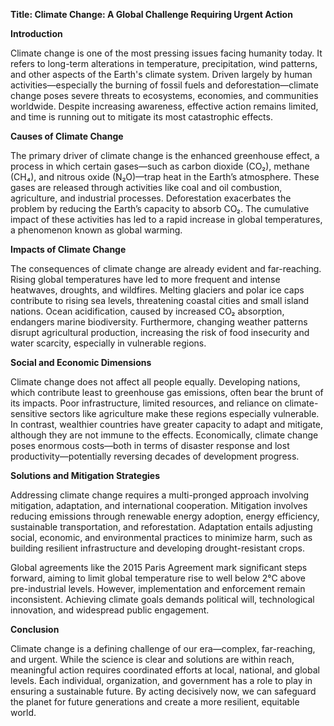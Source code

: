 **Title: Climate Change: A Global Challenge Requiring Urgent Action**

**Introduction**

Climate change is one of the most pressing issues facing humanity today. It refers to long-term alterations in temperature, precipitation, wind patterns, and other aspects of the Earth's climate system. Driven largely by human activities—especially the burning of fossil fuels and deforestation—climate change poses severe threats to ecosystems, economies, and communities worldwide. Despite increasing awareness, effective action remains limited, and time is running out to mitigate its most catastrophic effects.

**Causes of Climate Change**

The primary driver of climate change is the enhanced greenhouse effect, a process in which certain gases—such as carbon dioxide (CO₂), methane (CH₄), and nitrous oxide (N₂O)—trap heat in the Earth’s atmosphere. These gases are released through activities like coal and oil combustion, agriculture, and industrial processes. Deforestation exacerbates the problem by reducing the Earth’s capacity to absorb CO₂. The cumulative impact of these activities has led to a rapid increase in global temperatures, a phenomenon known as global warming.

**Impacts of Climate Change**

The consequences of climate change are already evident and far-reaching. Rising global temperatures have led to more frequent and intense heatwaves, droughts, and wildfires. Melting glaciers and polar ice caps contribute to rising sea levels, threatening coastal cities and small island nations. Ocean acidification, caused by increased CO₂ absorption, endangers marine biodiversity. Furthermore, changing weather patterns disrupt agricultural production, increasing the risk of food insecurity and water scarcity, especially in vulnerable regions.

**Social and Economic Dimensions**

Climate change does not affect all people equally. Developing nations, which contribute least to greenhouse gas emissions, often bear the brunt of its impacts. Poor infrastructure, limited resources, and reliance on climate-sensitive sectors like agriculture make these regions especially vulnerable. In contrast, wealthier countries have greater capacity to adapt and mitigate, although they are not immune to the effects. Economically, climate change poses enormous costs—both in terms of disaster response and lost productivity—potentially reversing decades of development progress.

**Solutions and Mitigation Strategies**

Addressing climate change requires a multi-pronged approach involving mitigation, adaptation, and international cooperation. Mitigation involves reducing emissions through renewable energy adoption, energy efficiency, sustainable transportation, and reforestation. Adaptation entails adjusting social, economic, and environmental practices to minimize harm, such as building resilient infrastructure and developing drought-resistant crops.

Global agreements like the 2015 Paris Agreement mark significant steps forward, aiming to limit global temperature rise to well below 2°C above pre-industrial levels. However, implementation and enforcement remain inconsistent. Achieving climate goals demands political will, technological innovation, and widespread public engagement.

**Conclusion**

Climate change is a defining challenge of our era—complex, far-reaching, and urgent. While the science is clear and solutions are within reach, meaningful action requires coordinated efforts at local, national, and global levels. Each individual, organization, and government has a role to play in ensuring a sustainable future. By acting decisively now, we can safeguard the planet for future generations and create a more resilient, equitable world.
